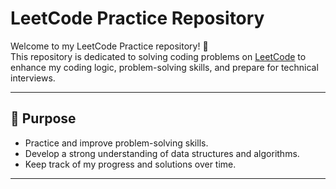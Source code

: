 # LeetCode Practice Repository

Welcome to my LeetCode Practice repository! 🚀  
This repository is dedicated to solving coding problems on [LeetCode](https://leetcode.com/) to enhance my coding logic, problem-solving skills, and prepare for technical interviews.

---

## 📌 Purpose
- Practice and improve problem-solving skills.
- Develop a strong understanding of data structures and algorithms.
- Keep track of my progress and solutions over time.

---
